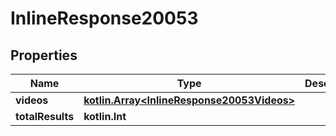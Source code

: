 
# InlineResponse20053

## Properties
Name | Type | Description | Notes
------------ | ------------- | ------------- | -------------
**videos** | [**kotlin.Array&lt;InlineResponse20053Videos&gt;**](InlineResponse20053Videos.md) |  | 
**totalResults** | **kotlin.Int** |  | 



